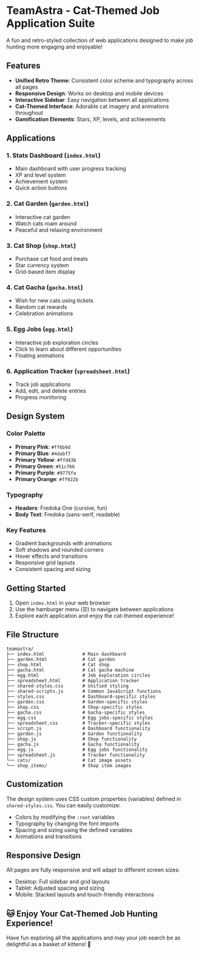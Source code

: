 # TeamAstra - Cat-Themed Job Application Suite

A fun and retro-styled collection of web applications designed to make job hunting more engaging and enjoyable!

## Features

- **Unified Retro Theme**: Consistent color scheme and typography across all pages
- **Responsive Design**: Works on desktop and mobile devices
- **Interactive Sidebar**: Easy navigation between all applications
- **Cat-Themed Interface**: Adorable cat imagery and animations throughout
- **Gamification Elements**: Stars, XP, levels, and achievements

## Applications

### 1. **Stats Dashboard** (`index.html`)
- Main dashboard with user progress tracking
- XP and level system
- Achievement system
- Quick action buttons

### 2. **Cat Garden** (`garden.html`)
- Interactive cat garden
- Watch cats roam around
- Peaceful and relaxing environment

### 3. **Cat Shop** (`shop.html`)
- Purchase cat food and treats
- Star currency system
- Grid-based item display

### 4. **Cat Gacha** (`gacha.html`)
- Wish for new cats using tickets
- Random cat rewards
- Celebration animations

### 5. **Egg Jobs** (`egg.html`)
- Interactive job exploration circles
- Click to learn about different opportunities
- Floating animations

### 6. **Application Tracker** (`spreadsheet.html`)
- Track job applications
- Add, edit, and delete entries
- Progress monitoring

## Design System

### Color Palette
- **Primary Pink**: `#ff6b9d`
- **Primary Blue**: `#4dabf7`
- **Primary Yellow**: `#ffd43b`
- **Primary Green**: `#51cf66`
- **Primary Purple**: `#9775fa`
- **Primary Orange**: `#ff922b`

### Typography
- **Headers**: Fredoka One (cursive, fun)
- **Body Text**: Fredoka (sans-serif, readable)

### Key Features
- Gradient backgrounds with animations
- Soft shadows and rounded corners
- Hover effects and transitions
- Responsive grid layouts
- Consistent spacing and sizing

## Getting Started

1. Open `index.html` in your web browser
2. Use the hamburger menu (☰) to navigate between applications
3. Explore each application and enjoy the cat-themed experience!

## File Structure

```
teamastra/
├── index.html              # Main dashboard
├── garden.html             # Cat garden
├── shop.html               # Cat shop
├── gacha.html              # Cat gacha machine
├── egg.html                # Job exploration circles
├── spreadsheet.html        # Application tracker
├── shared-styles.css       # Unified styling
├── shared-scripts.js       # Common JavaScript functions
├── styles.css              # Dashboard-specific styles
├── garden.css              # Garden-specific styles
├── shop.css                # Shop-specific styles
├── gacha.css               # Gacha-specific styles
├── egg.css                 # Egg jobs-specific styles
├── spreadsheet.css         # Tracker-specific styles
├── script.js               # Dashboard functionality
├── garden.js               # Garden functionality
├── shop.js                 # Shop functionality
├── gacha.js                # Gacha functionality
├── egg.js                  # Egg jobs functionality
├── spreadsheet.js          # Tracker functionality
└── cats/                   # Cat image assets
└── shop_items/             # Shop item images
```

## Customization

The design system uses CSS custom properties (variables) defined in `shared-styles.css`. You can easily customize:

- Colors by modifying the `:root` variables
- Typography by changing the font imports
- Spacing and sizing using the defined variables
- Animations and transitions

## Responsive Design

All pages are fully responsive and will adapt to different screen sizes:
- Desktop: Full sidebar and grid layouts
- Tablet: Adjusted spacing and sizing
- Mobile: Stacked layouts and touch-friendly interactions

## 🐱 Enjoy Your Cat-Themed Job Hunting Experience!

Have fun exploring all the applications and may your job search be as delightful as a basket of kittens! 🐾
